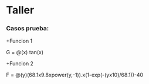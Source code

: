 # Taller

### Casos prueba:

+Funcion 1

G = @(x) tan(x)

+Funcion 2

F = @(y)(68.1x9.8xpower(y,-1)).x(1-exp(-(yx10)/68.1))-40
